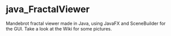 # java_FractalViewer
Mandebrot fractal viewer made in Java, using JavaFX and SceneBuilder for the GUI. Take a look at the Wiki for some pictures.
